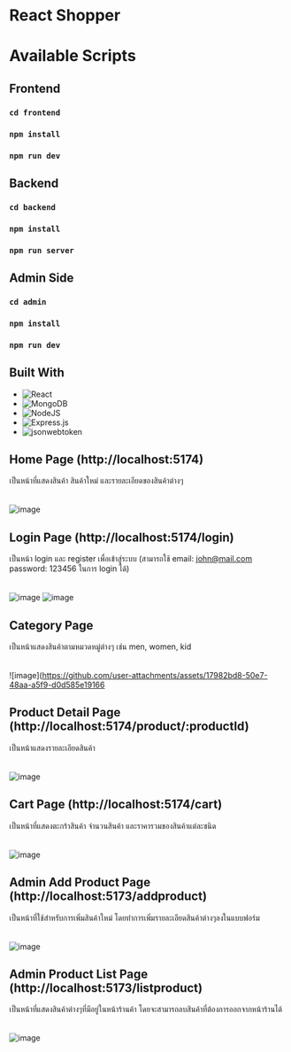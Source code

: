 # React Shopper
# Available Scripts

## Frontend
### `cd frontend`
### `npm install`
### `npm run dev`

## Backend
### `cd backend`
### `npm install`
### `npm run server`

## Admin Side
### `cd admin`
### `npm install`
### `npm run dev`

## Built With ##
* ![React][React.js]
* ![MongoDB][MongoDB]
* ![NodeJS][NodeJS]
* ![Express.js][Express.js]
* ![jsonwebtoken][jsonwebtoken]

## Home Page (http://localhost:5174) ##
เป็นหน้าที่แสดงสินค้า สินค้าใหม่ และรายละเอียดของสินค้าต่างๆ
<br/>
&nbsp;&nbsp;
<br/>
&nbsp;&nbsp;
<br/>
![image](https://github.com/user-attachments/assets/1ba6d9d9-3b18-4d7d-bc9b-26c3235e4dc0)

## Login Page (http://localhost:5174/login) ##
เป็นหน้า login และ register เพื่อเข้าสู่ระบบ (สามารถใช้ email: john@mail.com password: 123456 ในการ login ได้)
<br/>
&nbsp;&nbsp;
<br/>
&nbsp;&nbsp;
<br/>
![image](https://github.com/user-attachments/assets/50fea6da-04ff-40d9-97e9-ea93bfd427eb) ![image](https://github.com/user-attachments/assets/b895f0c2-2100-4a5e-aed2-76d07dbf3436)

## Category Page ##
เป็นหน้าแสดงสินค้าตามหมวดหมู่ต่างๆ เช่น men, women, kid
<br/>
&nbsp;&nbsp;
<br/>
&nbsp;&nbsp;
<br/>
![image](https://github.com/user-attachments/assets/17982bd8-50e7-48aa-a5f9-d0d585e19166

## Product Detail Page (http://localhost:5174/product/:productId) ##
เป็นหน้าแสดงรายละเอียดสินค้า
<br/>
&nbsp;&nbsp;
<br/>
&nbsp;&nbsp;
<br/>
![image](https://github.com/user-attachments/assets/3960cfa9-1987-47b6-8f26-02cc54d78c11)

## Cart Page (http://localhost:5174/cart) ##
เป็นหน้าที่แสดงตะกร้าสินค้า จำนวนสินค้า และราคารวมของสินค้าแต่ละชนิด
<br/>
&nbsp;&nbsp;
<br/>
&nbsp;&nbsp;
<br/>
![image](https://github.com/user-attachments/assets/8f3583f4-78ce-49cd-b49e-d6a71b8f1825)

## Admin Add Product Page (http://localhost:5173/addproduct) ##
เป็นหน้าที่ใช้สำหรับการเพิ่มสินค้าใหม่ โดยทำการเพิ่มรายละเอียดสินค้าต่างๆลงในแบบฟอร์ม 
<br/>
&nbsp;&nbsp;
<br/>
&nbsp;&nbsp;
<br/>
![image](https://github.com/user-attachments/assets/31cb1b23-e916-4e90-986d-414cfd6592db)


## Admin Product List Page (http://localhost:5173/listproduct) ##
เป็นหน้าที่แสดงสินค้าต่างๆที่มีอยู่ในหน้าร้านค้า โดยจะสามารถลบสินค้าที่ต้องการออกจากหน้าร้านได้
<br/>
&nbsp;&nbsp;
<br/>
&nbsp;&nbsp;
<br/>
![image](https://github.com/user-attachments/assets/f8f63e69-f5f1-41c2-97ec-d81902ffbdaa)



[React.js]: https://img.shields.io/badge/React-20232A?style=for-the-badge&logo=react&logoColor=61DAFB
[MongoDB]: https://img.shields.io/badge/MongoDB-4EA94B?style=for-the-badge&logo=mongodb&logoColor=white
[NodeJS]: https://img.shields.io/badge/Nodejs-3C873A?style=for-the-badge&logo=node.js&logoColor=white
[Express.js]: https://img.shields.io/badge/Express.js-000000?style=for-the-badge&logo=express&logoColor=white
[jsonwebtoken]: https://img.shields.io/badge/jsonwebtoken-007acc?style=for-the-badge
